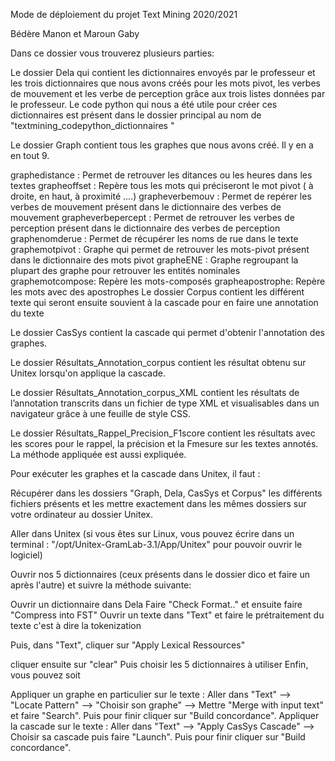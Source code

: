 Mode de déploiement du projet Text Mining
2020/2021

Bédère Manon et Maroun Gaby

Dans ce dossier vous trouverez plusieurs parties:

Le dossier Dela qui contient les dictionnaires envoyés par le professeur et les trois dictionnaires que nous avons créés pour les mots pivot, les verbes de mouvement et les verbe de perception grâce aux trois listes données par le professeur. Le code python qui nous a été utile pour créer ces dictionnaires est présent dans le dossier principal au nom de "textmining_codepython_dictionnaires "

Le dossier Graph contient tous les graphes que nous avons créé. Il y en a en tout 9.

graphedistance : Permet de retrouver les ditances ou les heures dans les textes
grapheoffset : Repère tous les mots qui préciseront le mot pivot ( à droite, en haut, à proximité ....)
grapheverbemouv : Permet de repérer les verbes de mouvement présent dans le dictionnaire des verbes de mouvement
grapheverbepercept : Permet de retrouver les verbes de perception présent dans le dictionnaire des verbes de perception
graphenomderue : Permet de récupérer les noms de rue dans le texte
graphemotpivot : Graphe qui permet de retrouver les mots-pivot présent dans le dictionnaire des mots pivot
grapheENE : Graphe regroupant la plupart des graphe pour retrouver les entités nominales
graphemotcompose: Repère les mots-composés
grapheapostrophe: Repère les mots avec des apostrophes
Le dossier Corpus contient les différent texte qui seront ensuite souvient à la cascade pour en faire une annotation du texte

Le dossier CasSys contient la cascade qui permet d'obtenir l'annotation des graphes.

Le dossier Résultats_Annotation_corpus contient les résultat obtenu sur Unitex lorsqu'on applique la cascade.

Le dossier Résultats_Annotation_corpus_XML contient les résultats de l’annotation transcrits dans un fichier de type XML et visualisables dans un navigateur grâce à une feuille de style CSS.

Le dossier Résultats_Rappel_Precision_F1score contient les résultats avec les scores pour le rappel, la précision et la Fmesure sur les textes annotés. La méthode appliquée est aussi expliquée.

Pour exécuter les graphes et la cascade dans Unitex, il faut :

Récupérer dans les dossiers "Graph, Dela, CasSys et Corpus" les différents fichiers présents et les mettre exactement dans les mêmes dossiers sur votre ordinateur au dossier Unitex.

Aller dans Unitex (si vous êtes sur Linux, vous pouvez écrire dans un terminal : "/opt/Unitex-GramLab-3.1/App/Unitex" pour pouvoir ouvrir le logiciel)

Ouvrir nos 5 dictionnaires (ceux présents dans le dossier dico et faire un après l'autre) et suivre la méthode suivante:

Ouvrir un dictionnaire dans Dela
Faire "Check Format.."
et ensuite faire "Compress into FST"
Ouvrir un texte dans "Text" et faire le prétraitement du texte c'est à dire la tokenization

Puis, dans "Text", cliquer sur "Apply Lexical Ressources"

cliquer ensuite sur "clear"
Puis choisir les 5 dictionnaires à utiliser
Enfin, vous pouvez soit

Appliquer un graphe en particulier sur le texte : Aller dans "Text" --> "Locate Pattern" --> "Choisir son graphe" --> Mettre "Merge with input text" et faire "Search". Puis pour finir cliquer sur "Build concordance".
Appliquer la cascade sur le texte : Aller dans "Text" --> "Apply CasSys Cascade" --> Choisir sa cascade puis faire "Launch". Puis pour finir cliquer sur "Build concordance".
